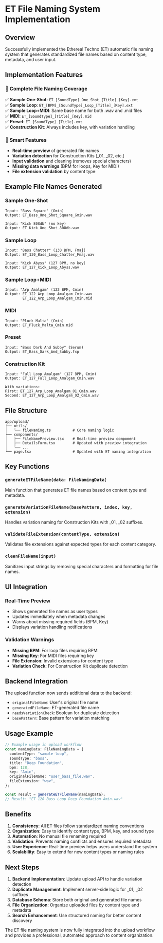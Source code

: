 # ET File Naming System Implementation

## Overview

Successfully implemented the Ethereal Techno (ET) automatic file naming system that generates standardized file names based on content type, metadata, and user input.

## Implementation Features

### 🎯 **Complete File Naming Coverage**

✅ **Sample One-Shot**: `ET_[SoundType]_One_Shot_[Title]_[Key].ext`  
✅ **Sample Loop**: `ET_[BPM]_[SoundType]_Loop_[Title]_[Key].ext`  
✅ **Sample Loop+MIDI**: Same base name for both .wav and .mid files  
✅ **MIDI**: `ET_[SoundType]_[Title]_[Key].mid`  
✅ **Preset**: `ET_[SoundType]_[Title].ext`  
✅ **Construction Kit**: Always includes key, with variation handling

### 🔧 **Smart Features**

- **Real-time preview** of generated file names
- **Variation detection** for Construction Kits (\_01, \_02, etc.)
- **Input validation** and cleaning (removes special characters)
- **Missing data warnings** (BPM for loops, Key for MIDI)
- **File extension validation** by content type

## Example File Names Generated

### Sample One-Shot

```
Input: "Bass Square" (Gmin)
Output: ET_Bass_One_Shot_Square_Gmin.wav

Input: "Kick 808db" (no key)
Output: ET_Kick_One_Shot_808db.wav
```

### Sample Loop

```
Input: "Bass Chatter" (130 BPM, Fmaj)
Output: ET_130_Bass_Loop_Chatter_Fmaj.wav

Input: "Kick Abyss" (127 BPM, no key)
Output: ET_127_Kick_Loop_Abyss.wav
```

### Sample Loop+MIDI

```
Input: "Arp Amalgam" (122 BPM, Cmin)
Output: ET_122_Arp_Loop_Amalgam_Cmin.wav
        ET_122_Arp_Loop_Amalgam_Cmin.mid
```

### MIDI

```
Input: "Pluck Malta" (Cmin)
Output: ET_Pluck_Malta_Cmin.mid
```

### Preset

```
Input: "Bass Dark And Subby" (Serum)
Output: ET_Bass_Dark_And_Subby.fxp
```

### Construction Kit

```
Input: "Full Loop Amalgam" (127 BPM, Cmin)
Output: ET_127_Full_Loop_Amalgam_Cmin.wav

With variations:
First: ET_127_Arp_Loop_Amalgam_01_Cmin.wav
Second: ET_127_Arp_Loop_Amalgam_02_Cmin.wav
```

## File Structure

```
app/upload/
├── utils/
│   └── fileNaming.ts          # Core naming logic
├── components/
│   ├── FileNamePreview.tsx    # Real-time preview component
│   ├── DetailsForm.tsx        # Updated with preview integration
│   └── ...
└── page.tsx                   # Updated with ET naming integration
```

## Key Functions

### `generateETFileName(data: FileNamingData)`

Main function that generates ET file names based on content type and metadata.

### `generateVariationFileName(basePattern, index, key, extension)`

Handles variation naming for Construction Kits with \_01, \_02 suffixes.

### `validateFileExtension(contentType, extension)`

Validates file extensions against expected types for each content category.

### `cleanFileName(input)`

Sanitizes input strings by removing special characters and formatting for file names.

## UI Integration

### Real-Time Preview

- Shows generated file names as user types
- Updates immediately when metadata changes
- Warns about missing required fields (BPM, Key)
- Displays variation handling notifications

### Validation Warnings

- **Missing BPM**: For loop files requiring BPM
- **Missing Key**: For MIDI files requiring key
- **File Extension**: Invalid extensions for content type
- **Variation Check**: For Construction Kit duplicate detection

## Backend Integration

The upload function now sends additional data to the backend:

- `originalFileName`: User's original file name
- `generatedFileName`: ET-generated file name
- `needsVariationCheck`: Boolean for duplicate detection
- `basePattern`: Base pattern for variation matching

## Usage Example

```typescript
// Example usage in upload workflow
const namingData: FileNamingData = {
  contentType: "sample-loop",
  soundType: "bass",
  title: "Deep Foundation",
  bpm: 128,
  key: "Amin",
  originalFileName: "user_bass_file.wav",
  fileExtension: "wav",
};

const result = generateETFileName(namingData);
// Result: "ET_128_Bass_Loop_Deep_Foundation_Amin.wav"
```

## Benefits

1. **Consistency**: All ET files follow standardized naming conventions
2. **Organization**: Easy to identify content type, BPM, key, and sound type
3. **Automation**: No manual file renaming required
4. **Validation**: Prevents naming conflicts and ensures required metadata
5. **User Experience**: Real-time preview helps users understand the system
6. **Scalability**: Easy to extend for new content types or naming rules

## Next Steps

1. **Backend Implementation**: Update upload API to handle variation detection
2. **Duplicate Management**: Implement server-side logic for \_01, \_02 suffixes
3. **Database Schema**: Store both original and generated file names
4. **File Organization**: Organize uploaded files by content type and metadata
5. **Search Enhancement**: Use structured naming for better content discovery

The ET file naming system is now fully integrated into the upload workflow and provides a professional, automated approach to content organization.
